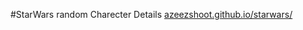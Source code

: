 #StarWars random Charecter Details
[azeezshoot.github.io/starwars/](https://azeezshoot.github.io/starwars/)
